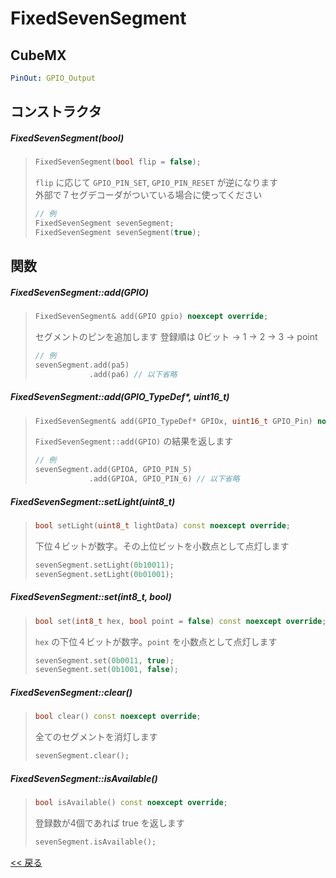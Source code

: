 # FixedSevenSegment
## CubeMX
```yaml
PinOut: GPIO_Output
```

## コンストラクタ
##### FixedSevenSegment(bool)
> ```c++
> FixedSevenSegment(bool flip = false);
> ```
> `flip` に応じて `GPIO_PIN_SET`, `GPIO_PIN_RESET` が逆になります  
> 外部で７セグデコーダがついている場合に使ってください
> ```c++
> // 例
> FixedSevenSegment sevenSegment;
> FixedSevenSegment sevenSegment(true);
> ```

## 関数
##### FixedSevenSegment::add(GPIO)
> ```c++
> FixedSevenSegment& add(GPIO gpio) noexcept override;
> ```
> セグメントのピンを追加します
> 登録順は 0ビット → 1 → 2 → 3 → point
> ```c++
> // 例
> sevenSegment.add(pa5)
>             .add(pa6) // 以下省略
> ```

##### FixedSevenSegment::add(GPIO_TypeDef*, uint16_t)
> ```c++
> FixedSevenSegment& add(GPIO_TypeDef* GPIOx, uint16_t GPIO_Pin) noexcept override;
> ```
> `FixedSevenSegment::add(GPIO)` の結果を返します  
> ```c++
> // 例
> sevenSegment.add(GPIOA, GPIO_PIN_5)
>             .add(GPIOA, GPIO_PIN_6) // 以下省略
> ```

##### FixedSevenSegment::setLight(uint8_t)
> ```c++
> bool setLight(uint8_t lightData) const noexcept override;
> ```
> 下位４ビットが数字。その上位ビットを小数点として点灯します
> ```c++
> sevenSegment.setLight(0b10011);
> sevenSegment.setLight(0b01001);
> ```

##### FixedSevenSegment::set(int8_t, bool)
> ```c++
> bool set(int8_t hex, bool point = false) const noexcept override;
> ```
> `hex` の下位４ビットが数字。`point` を小数点として点灯します
> ```c++
> sevenSegment.set(0b0011, true);
> sevenSegment.set(0b1001, false);
> ```

##### FixedSevenSegment::clear()
> ```c++
> bool clear() const noexcept override;
> ```
> 全てのセグメントを消灯します
> ```c++
> sevenSegment.clear();
> ```

##### FixedSevenSegment::isAvailable()
> ```c++
> bool isAvailable() const noexcept override;
> ```
> 登録数が4個であれば true を返します  
> ```c++
> sevenSegment.isAvailable();
> ```

[<< 戻る](../INDEX.md)